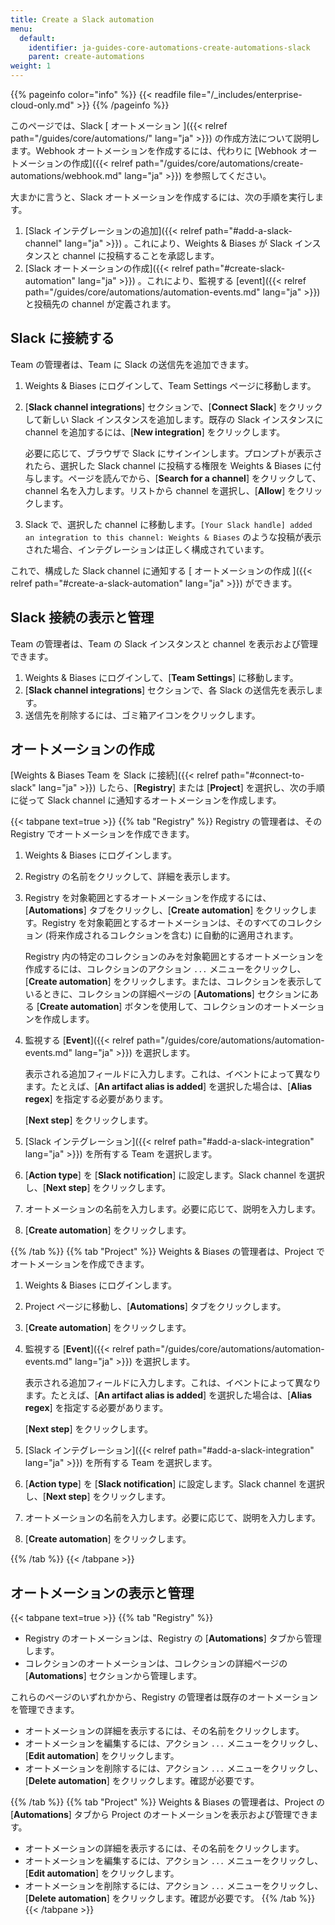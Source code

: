 ```yaml
---
title: Create a Slack automation
menu:
  default:
    identifier: ja-guides-core-automations-create-automations-slack
    parent: create-automations
weight: 1
---
```


{{% pageinfo color="info" %}}
{{< readfile file="/_includes/enterprise-cloud-only.md" >}}
{{% /pageinfo %}}

このページでは、Slack [ オートメーション ]({{< relref path="/guides/core/automations/" lang="ja" >}}) の作成方法について説明します。Webhook オートメーションを作成するには、代わりに [Webhook オートメーションの作成]({{< relref path="/guides/core/automations/create-automations/webhook.md" lang="ja" >}}) を参照してください。

大まかに言うと、Slack オートメーションを作成するには、次の手順を実行します。

1. [Slack インテグレーションの追加]({{< relref path="#add-a-slack-channel" lang="ja" >}}) 。これにより、Weights & Biases が Slack インスタンスと channel に投稿することを承認します。
2. [Slack オートメーションの作成]({{< relref path="#create-slack-automation" lang="ja" >}}) 。これにより、監視する [event]({{< relref path="/guides/core/automations/automation-events.md" lang="ja" >}}) と投稿先の channel が定義されます。

## Slack に接続する
Team の管理者は、Team に Slack の送信先を追加できます。

1. Weights & Biases にログインして、Team Settings ページに移動します。
2. [**Slack channel integrations**] セクションで、[**Connect Slack**] をクリックして新しい Slack インスタンスを追加します。既存の Slack インスタンスに channel を追加するには、[**New integration**] をクリックします。

    必要に応じて、ブラウザで Slack にサインインします。プロンプトが表示されたら、選択した Slack channel に投稿する権限を Weights & Biases に付与します。ページを読んでから、[**Search for a channel**] をクリックして、channel 名を入力します。リストから channel を選択し、[**Allow**] をクリックします。

3. Slack で、選択した channel に移動します。`[Your Slack handle] added an integration to this channel: Weights & Biases` のような投稿が表示された場合、インテグレーションは正しく構成されています。

これで、構成した Slack channel に通知する [ オートメーションの作成 ]({{< relref path="#create-a-slack-automation" lang="ja" >}}) ができます。

## Slack 接続の表示と管理
Team の管理者は、Team の Slack インスタンスと channel を表示および管理できます。

1. Weights & Biases にログインして、[**Team Settings**] に移動します。
2. [**Slack channel integrations**] セクションで、各 Slack の送信先を表示します。
3. 送信先を削除するには、ゴミ箱アイコンをクリックします。

## オートメーションの作成
[Weights & Biases Team を Slack に接続]({{< relref path="#connect-to-slack" lang="ja" >}}) したら、[**Registry**] または [**Project**] を選択し、次の手順に従って Slack channel に通知するオートメーションを作成します。

{{< tabpane text=true >}}
{{% tab "Registry" %}}
Registry の管理者は、その Registry でオートメーションを作成できます。

1. Weights & Biases にログインします。
2. Registry の名前をクリックして、詳細を表示します。
3. Registry を対象範囲とするオートメーションを作成するには、[**Automations**] タブをクリックし、[**Create automation**] をクリックします。Registry を対象範囲とするオートメーションは、そのすべてのコレクション (将来作成されるコレクションを含む) に自動的に適用されます。

    Registry 内の特定のコレクションのみを対象範囲とするオートメーションを作成するには、コレクションのアクション `...` メニューをクリックし、[**Create automation**] をクリックします。または、コレクションを表示しているときに、コレクションの詳細ページの [**Automations**] セクションにある [**Create automation**] ボタンを使用して、コレクションのオートメーションを作成します。
4. 監視する [**Event**]({{< relref path="/guides/core/automations/automation-events.md" lang="ja" >}}) を選択します。

    表示される追加フィールドに入力します。これは、イベントによって異なります。たとえば、[**An artifact alias is added**] を選択した場合は、[**Alias regex**] を指定する必要があります。

    [**Next step**] をクリックします。
5. [Slack インテグレーション]({{< relref path="#add-a-slack-integration" lang="ja" >}}) を所有する Team を選択します。
6. [**Action type**] を [**Slack notification**] に設定します。Slack channel を選択し、[**Next step**] をクリックします。
7. オートメーションの名前を入力します。必要に応じて、説明を入力します。
8. [**Create automation**] をクリックします。

{{% /tab %}}
{{% tab "Project" %}}
Weights & Biases の管理者は、Project でオートメーションを作成できます。

1. Weights & Biases にログインします。
2. Project ページに移動し、[**Automations**] タブをクリックします。
3. [**Create automation**] をクリックします。
4. 監視する [**Event**]({{< relref path="/guides/core/automations/automation-events.md" lang="ja" >}}) を選択します。

    表示される追加フィールドに入力します。これは、イベントによって異なります。たとえば、[**An artifact alias is added**] を選択した場合は、[**Alias regex**] を指定する必要があります。

    [**Next step**] をクリックします。
5. [Slack インテグレーション]({{< relref path="#add-a-slack-integration" lang="ja" >}}) を所有する Team を選択します。
6. [**Action type**] を [**Slack notification**] に設定します。Slack channel を選択し、[**Next step**] をクリックします。
7. オートメーションの名前を入力します。必要に応じて、説明を入力します。
8. [**Create automation**] をクリックします。

{{% /tab %}}
{{< /tabpane >}}

## オートメーションの表示と管理

{{< tabpane text=true >}}
{{% tab "Registry" %}}

- Registry のオートメーションは、Registry の [**Automations**] タブから管理します。
- コレクションのオートメーションは、コレクションの詳細ページの [**Automations**] セクションから管理します。

これらのページのいずれかから、Registry の管理者は既存のオートメーションを管理できます。

- オートメーションの詳細を表示するには、その名前をクリックします。
- オートメーションを編集するには、アクション `...` メニューをクリックし、[**Edit automation**] をクリックします。
- オートメーションを削除するには、アクション `...` メニューをクリックし、[**Delete automation**] をクリックします。確認が必要です。

{{% /tab %}}
{{% tab "Project" %}}
Weights & Biases の管理者は、Project の [**Automations**] タブから Project のオートメーションを表示および管理できます。

- オートメーションの詳細を表示するには、その名前をクリックします。
- オートメーションを編集するには、アクション `...` メニューをクリックし、[**Edit automation**] をクリックします。
- オートメーションを削除するには、アクション `...` メニューをクリックし、[**Delete automation**] をクリックします。確認が必要です。
{{% /tab %}}
{{< /tabpane >}}
